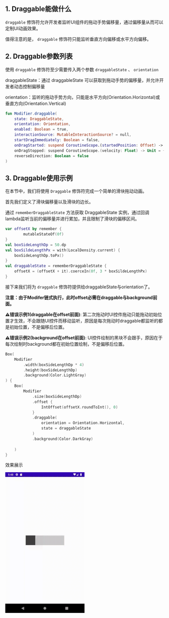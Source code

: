 ## 1. Draggable能做什么

 <code>draggable</code> 修饰符允许开发者监听UI组件的拖动手势偏移量，通过偏移量从而可以定制UI动画效果。

值得注意的是， <code>draggable</code> 修饰符只能监听垂直方向偏移或水平方向偏移。

## 2. Draggable参数列表

使用 <code>draggable</code> 修饰符至少需要传入两个参数 <code>draggableState</code> 、 <code>orientation</code> 

draggableState：通过 draggableState 可以获取到拖动手势的偏移量，并允许开发者动态控制偏移量

orientation：监听的拖动手势方向，只能是水平方向(Orientation.Horizontal)或垂直方向(Orientation.Vertical)

```kotlin
fun Modifier.draggable(
    state: DraggableState,
    orientation: Orientation,
    enabled: Boolean = true,
    interactionSource: MutableInteractionSource? = null,
    startDragImmediately: Boolean = false,
    onDragStarted: suspend CoroutineScope.(startedPosition: Offset) -> Unit = {},
    onDragStopped: suspend CoroutineScope.(velocity: Float) -> Unit = {},
    reverseDirection: Boolean = false
)
```

## 3. Draggable使用示例

在本节中，我们将使用 <code>Draggable</code> 修饰符完成一个简单的滑块拖动动画。

首先我们定义了滑块偏移量以及滑块的边长。

通过 <code>rememberDraggableState</code> 方法获取 DraggableState 实例，通过回调lambda监听当前的偏移量并进行累加，并且限制了滑块的偏移区间。

```kotlin
var offsetX by remember {
		mutableStateOf(0f)
}
val boxSideLengthDp = 50.dp
val boxSildeLengthPx = with(LocalDensity.current) {
    boxSideLengthDp.toPx()
}
val draggableState = rememberDraggableState {
    offsetX = (offsetX + it).coerceIn(0f, 3 * boxSildeLengthPx)
}
```

接下来我们将为 <code>draggable</code> 修饰符提供给draggableState与orientation了。

**注意：由于Modifer链式执行，此时offset必需在draggable与background前面。**

**⚠️错误示例1(draggable在offset前面)**: 第二次拖动时UI控件拖动只能拖动初始位置才生效，不会跟随UI控件而移动监听，原因是每次拖动时draggable都监听的都是初始位置，不是偏移后位置。

**⚠️错误示例2(background在offset前面)**: UI控件绘制的黑块不会跟手，原因在于每次绘制时background都在初始位置绘制，不是偏移后位置。

```kotlin
Box(
    Modifier
        .width(boxSideLengthDp * 4)
        .height(boxSideLengthDp)
        .background(Color.LightGray)
) {
    Box(
        Modifier
            .size(boxSideLengthDp)
            .offset {
                IntOffset(offsetX.roundToInt(), 0)
            }
            .draggable(
                orientation = Orientation.Horizontal,
                state = draggableState
            )
            .background(Color.DarkGray)

    )
}
```

效果展示

<img src = "../../../assets/design/gesture/draggable/demo1.gif" width = "50%" height = "50%">

